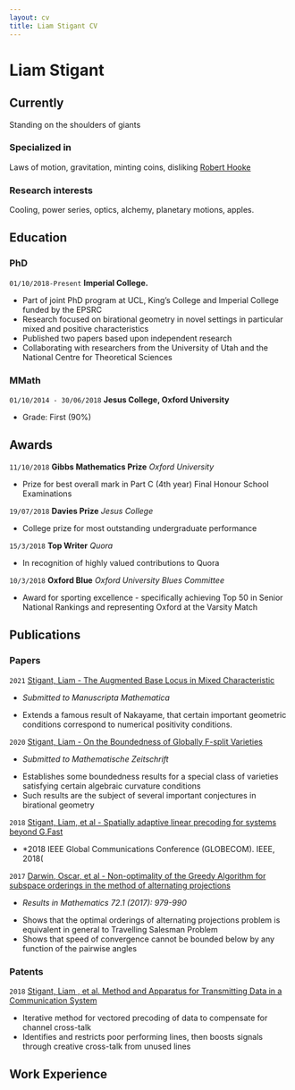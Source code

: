 ```yaml
---
layout: cv
title: Liam Stigant CV
---
```

# Liam Stigant


## Currently

Standing on the shoulders of giants

### Specialized in

Laws of motion, gravitation, minting coins, disliking [Robert Hooke](http://en.wikipedia.org/wiki/Robert_Hooke)


### Research interests

Cooling, power series, optics, alchemy, planetary motions, apples.


## Education

### PhD
`01/10/2018-Present`
__Imperial College.__
* Part of joint PhD program at UCL, King’s College and Imperial College funded by the EPSRC
* Research focused on birational geometry in novel settings in particular mixed and positive characteristics
* Published two papers based upon independent research
* Collaborating with researchers from the University of Utah and the National Centre for Theoretical Sciences

### MMath 
`01/10/2014 - 30/06/2018`
__Jesus College, Oxford University__
- Grade: First (90%)




## Awards

`11/10/2018`
__Gibbs Mathematics Prize__
*Oxford University*
- Prize for best overall mark in Part C (4th year) Final Honour School Examinations

`19/07/2018`
__Davies Prize__
*Jesus College*
- College prize for most outstanding undergraduate performance

`15/3/2018`
__Top Writer__
*Quora*
- In recognition of highly valued contributions to Quora

`10/3/2018`
__Oxford Blue__
*Oxford University Blues Committee*
- Award for sporting excellence - specifically achieving Top 50 in Senior National Rankings and representing Oxford at the Varsity Match

## Publications

### Papers
`2021`
[Stigant,  Liam - The Augmented Base Locus in Mixed Characteristic](https://arxiv.org/abs/2103.11980)
- *Submitted to Manuscripta Mathematica*
* Extends a famous result of Nakayame, that certain important geometric conditions correspond to numerical positivity conditions.

`2020`
[Stigant, Liam - On the Boundedness of Globally F-split Varieties](https://arxiv.org/abs/2008.08123)
- *Submitted to Mathematische Zeitschrift*
* Establishes some boundedness results for a special class of varieties satisfying certain algebraic curvature conditions
* Such results are the subject of several important conjectures in birational geometry

`2018`
[Stigant, Liam, et al - Spatially adaptive linear precoding for systems beyond G.Fast](https://ieeexplore.ieee.org/document/8648147)
- *2018 IEEE Global Communications Conference (GLOBECOM). IEEE, 2018(

`2017`
[Darwin, Oscar, et al - Non-optimality of the Greedy Algorithm for subspace orderings in the method of alternating projections](https://arxiv.org/abs/1706.06144)
- *Results in Mathematics 72.1 (2017): 979-990*
* Shows that the optimal orderings of alternating projections problem is equivalent in general to Travelling Salesman Problem
* Shows that speed of convergence cannot be bounded below by any function of the pairwise angles

### Patents

`2018`
[Stigant, Liam , et al. Method and Apparatus for Transmitting Data in a Communication System](https://worldwide.espacenet.com/publicationDetails/biblio?FT=D&date=20190710&DB=EPODOC&locale=en_EP&CC=GB&NR=2569991A&KC=A&ND=5)
* Iterative method for vectored precoding of data to compensate for channel cross-talk
* Identifies and restricts poor performing lines, then boosts signals through creative cross-talk from unused lines

## Work Experience 



<!-- ### Footer

Last updated: June 2021 -->


